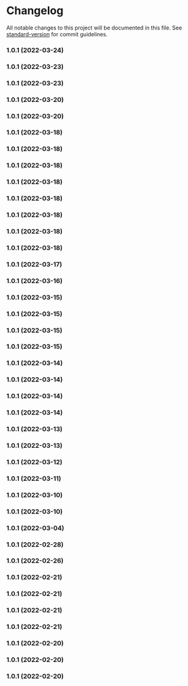 # Changelog

All notable changes to this project will be documented in this file. See [standard-version](https://github.com/conventional-changelog/standard-version) for commit guidelines.

### 1.0.1 (2022-03-24)

### 1.0.1 (2022-03-23)

### 1.0.1 (2022-03-23)

### 1.0.1 (2022-03-20)

### 1.0.1 (2022-03-20)

### 1.0.1 (2022-03-18)

### 1.0.1 (2022-03-18)

### 1.0.1 (2022-03-18)

### 1.0.1 (2022-03-18)

### 1.0.1 (2022-03-18)

### 1.0.1 (2022-03-18)

### 1.0.1 (2022-03-18)

### 1.0.1 (2022-03-18)

### 1.0.1 (2022-03-17)

### 1.0.1 (2022-03-16)

### 1.0.1 (2022-03-15)

### 1.0.1 (2022-03-15)

### 1.0.1 (2022-03-15)

### 1.0.1 (2022-03-15)

### 1.0.1 (2022-03-14)

### 1.0.1 (2022-03-14)

### 1.0.1 (2022-03-14)

### 1.0.1 (2022-03-14)

### 1.0.1 (2022-03-13)

### 1.0.1 (2022-03-13)

### 1.0.1 (2022-03-12)

### 1.0.1 (2022-03-11)

### 1.0.1 (2022-03-10)

### 1.0.1 (2022-03-10)

### 1.0.1 (2022-03-04)

### 1.0.1 (2022-02-28)

### 1.0.1 (2022-02-26)

### 1.0.1 (2022-02-21)

### 1.0.1 (2022-02-21)

### 1.0.1 (2022-02-21)

### 1.0.1 (2022-02-21)

### 1.0.1 (2022-02-20)

### 1.0.1 (2022-02-20)

### 1.0.1 (2022-02-20)
